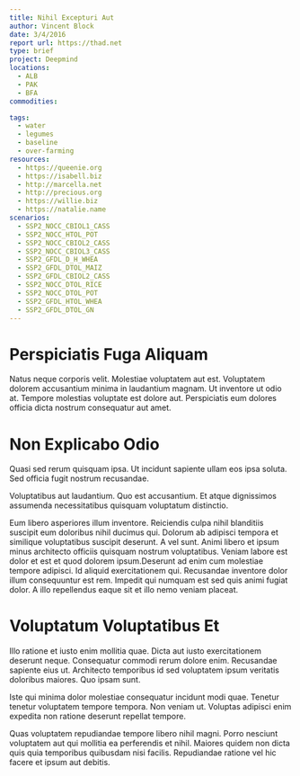 ```yaml
---
title: Nihil Excepturi Aut
author: Vincent Block
date: 3/4/2016
report url: https://thad.net
type: brief
project: Deepmind
locations:
  - ALB
  - PAK
  - BFA
commodities:

tags:
  - water
  - legumes
  - baseline
  - over-farming
resources:
  - https://queenie.org
  - https://isabell.biz
  - http://marcella.net
  - http://precious.org
  - https://willie.biz
  - https://natalie.name
scenarios:
  - SSP2_NOCC_CBIOL1_CASS
  - SSP2_NOCC_HTOL_POT
  - SSP2_NOCC_CBIOL2_CASS
  - SSP2_NOCC_CBIOL3_CASS
  - SSP2_GFDL_D_H_WHEA
  - SSP2_GFDL_DTOL_MAIZ
  - SSP2_GFDL_CBIOL2_CASS
  - SSP2_NOCC_DTOL_RICE
  - SSP2_NOCC_DTOL_POT
  - SSP2_GFDL_HTOL_WHEA
  - SSP2_GFDL_DTOL_GN
---
```

# Perspiciatis Fuga Aliquam
Natus neque corporis velit. Molestiae voluptatem aut est. Voluptatem dolorem accusantium minima in laudantium magnam. Ut inventore ut odio at. Tempore molestias voluptate est dolore aut. Perspiciatis eum dolores officia dicta nostrum consequatur aut amet.

# Non Explicabo Odio
Quasi sed rerum quisquam ipsa. Ut incidunt sapiente ullam eos ipsa soluta. Sed officia fugit nostrum recusandae.
 Voluptatibus aut laudantium. Quo est accusantium. Et atque dignissimos assumenda necessitatibus quisquam voluptatum distinctio.
 Eum libero asperiores illum inventore. Reiciendis culpa nihil blanditiis suscipit eum doloribus nihil ducimus qui. Dolorum ab adipisci tempora et similique voluptatibus suscipit deserunt. A vel sunt. Animi libero et ipsum minus architecto officiis quisquam nostrum voluptatibus. Veniam labore est dolor et est et quod dolorem ipsum.Deserunt ad enim cum molestiae tempore adipisci. Id aliquid exercitationem qui. Recusandae inventore dolor illum consequuntur est rem. Impedit qui numquam est sed quis animi fugiat dolor. A illo repellendus eaque sit et illo nemo veniam placeat.

# Voluptatum Voluptatibus Et
Illo ratione et iusto enim mollitia quae. Dicta aut iusto exercitationem deserunt neque. Consequatur commodi rerum dolore enim. Recusandae sapiente eius ut. Architecto temporibus id sed voluptatem ipsum veritatis doloribus maiores. Quo ipsam sunt.
 Iste qui minima dolor molestiae consequatur incidunt modi quae. Tenetur tenetur voluptatem tempore tempora. Non veniam ut. Voluptas adipisci enim expedita non ratione deserunt repellat tempore.
 Quas voluptatem repudiandae tempore libero nihil magni. Porro nesciunt voluptatem aut qui mollitia ea perferendis et nihil. Maiores quidem non dicta quis quia temporibus quibusdam nisi facilis. Repudiandae ratione vel hic facere et ipsum aut debitis.
